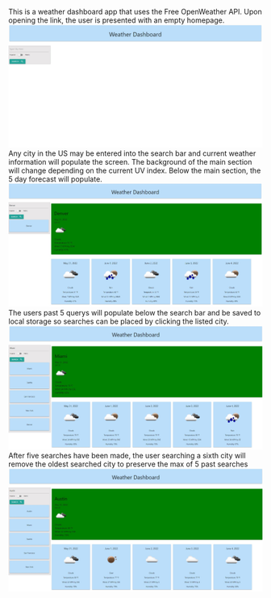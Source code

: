 This is a weather dashboard app that uses the Free OpenWeather API.
Upon opening the link, the user is presented with an empty homepage. ![picture1](./assets/images/Picture1.jpg "Picture1")
Any city in the US may be entered into the search bar and current weather information will populate the screen. The background of the main section will change depending on the current UV index. Below the main section, the 5 day forecast will populate. ![picture2](./assets/images/Picture2.jpg "Picture2") 
The users past 5 querys will populate below the search bar and be saved to local storage so searches can be placed by clicking the listed city. ![picture3](./assets/images/Picture3.jpg "Picture3")
After five searches have been made, the user searching a sixth city will remove the oldest searched city to preserve the max of 5 past searches ![picture4](./assets/images/Picture4.jpg "Picture4")
